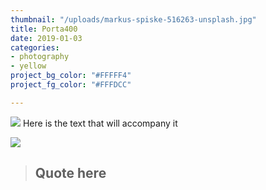 ```yaml
---
thumbnail: "/uploads/markus-spiske-516263-unsplash.jpg"
title: Porta400
date: 2019-01-03
categories:
- photography
- yellow
project_bg_color: "#FFFFF4"
project_fg_color: "#FFFDCC"

---
```

![](/uploads/markus-spiske-516263-unsplash.jpg) Here is the text that will accompany it

![](/uploads/ian-dooley-281897-unsplash.jpg)

> ## Quote here